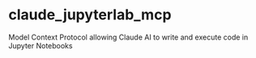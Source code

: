 # claude_jupyterlab_mcp
Model Context Protocol allowing Claude AI to write and execute code in Jupyter Notebooks
